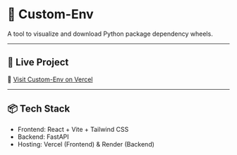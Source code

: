 # 🧰 Custom-Env

A tool to visualize and download Python package dependency wheels.

---

## 🚀 Live Project

🔗 [Visit Custom-Env on Vercel](https://custom-env-git-main-rohit8940s-projects.vercel.app)

---

## 📦 Tech Stack

- Frontend: React + Vite + Tailwind CSS  
- Backend: FastAPI  
- Hosting: Vercel (Frontend) & Render (Backend)
